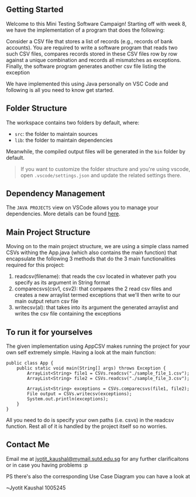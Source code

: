 ## Getting Started

Welcome to this Mini Testing Software Campaign! Starting off with week 8, we have the implementation of a program that does the following:

Consider a CSV file that stores a list of records (e.g., records of bank accounts). You are required to write a software program that reads two such CSV files, compares records stored in these CSV files row by row against a unique combination and records all mismatches as exceptions. Finally, the software program generates another csv file listing the exception

We have implemented this using Java personally on VSC Code and following is all you need to know get started.

## Folder Structure

The workspace contains two folders by default, where:

- `src`: the folder to maintain sources
- `lib`: the folder to maintain dependencies

Meanwhile, the compiled output files will be generated in the `bin` folder by default.

> If you want to customize the folder structure and you're using vscode, open `.vscode/settings.json` and update the related settings there.

## Dependency Management

The `JAVA PROJECTS` view on VSCode allows you to manage your dependencies. More details can be found [here](https://github.com/microsoft/vscode-java-dependency#manage-dependencies).

## Main Project Structure

Moving on to the main project structure, we are using a simple class named CSVs withing the App.java (which also contains the main function) that encapsulate the following 3 methods that do the 3 main functionalities required for this project:

1. readcsv(filename): that reads the csv located in whatever path you specify as its argument in String format
2. comparecsvs(csv1, csv2): that compares the 2 read csv files and creates a new arraylist termed exceptions that we'll then write to our main output return csv file
3. writecsv(al): that takes into its argument the generated arraylist and writes the csv file containing the exceptions

## To run it for yourselves

The given implementation using AppCSV makes running the project for your own self extremely simple. Having a look at the main function:

```
public class App {
    public static void main(String[] args) throws Exception {
        ArrayList<String> file1 = CSVs.readcsv("./sample_file_1.csv");
        ArrayList<String> file2 = CSVs.readcsv("./sample_file_3.csv");

        ArrayList<String> exceptions = CSVs.comparecsvs(file1, file2);
        File output = CSVs.writecsv(exceptions);
        System.out.println(exceptions);
    }
}
```

All you need to do is specify your own paths (i.e. csvs) in the readcsv function. Rest all of it is handled by the project itself so no worries.

## Contact Me

Email me at jyotit_kaushal@mymail.sutd.edu.sg for any further clarificaitons or in case you having problems :p

PS there's also the corresponding Use Case Diagram you can have a look at

~Jyotit Kaushal 1005245